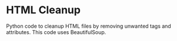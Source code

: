 # HTML Cleanup

Python code to cleanup HTML files by removing unwanted tags and attributes. This code uses BeautifulSoup.

